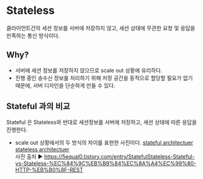 # Stateless
클라이언트간의 세션 정보를 서버에 저장하지 않고, 세션 상태에 무관한 요청 및 응답을 만족하는 통신 방식이다.
## Why?
- 서버에 세션 정보를 저장하지 않으므로 scale out 상황에 유리하다.
- 진행 중인 송수신 정보를 처리하기 위해 저장 공간을 동적으로 할당할 필요가 없기 때문에, 서버 디자인을 단순하게 만들 수 있다.

## Stateful 과의 비교
Stateful 은 Stateless와 반대로 세션정보를 서버에 저장하고, 세션 상태에 따른 응답을 진행한다.  
- scale out 상황에서의 두 방식의 차이를 표현한 사진이다.
[stateful architectuer](https://github.com/mataeLee/Study-Tech/blob/master/resource/stateful.png)  
[stateless architectuer](https://github.com/mataeLee/Study-Tech/blob/master/resource/stateless.png)  
사진 출처 ▶︎ https://5equal0.tistory.com/entry/StatefulStateless-Stateful-vs-Stateless-%EC%84%9C%EB%B9%84%EC%8A%A4%EC%99%80-HTTP-%EB%B0%8F-REST
